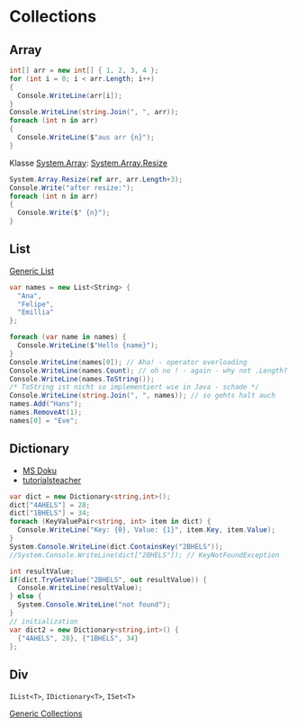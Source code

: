# Collections



## Array

```csharp
int[] arr = new int[] { 1, 2, 3, 4 };
for (int i = 0; i < arr.Length; i++)
{
  Console.WriteLine(arr[i]);
}
Console.WriteLine(string.Join(", ", arr));
foreach (int n in arr)
{
  Console.WriteLine($"aus arr {n}");
}
```

Klasse [System.Array](https://docs.microsoft.com/en-us/dotnet/api/system.array?view=netframework-4.8#methods): [System.Array.Resize](https://docs.microsoft.com/en-us/dotnet/api/system.array.resize?view=netframework-4.8#System_Array_Resize__1___0____System_Int32_)

```csharp
System.Array.Resize(ref arr, arr.Length+3);
Console.Write("after resize:");
foreach (int n in arr) 
{
  Console.Write($" {n}");
}
```



## List

[Generic List](https://docs.microsoft.com/en-us/dotnet/api/system.collections.generic.list-1?view=netframework-4.8)

```csharp
var names = new List<String> {
  "Ana",
  "Felipe",
  "Emillia"
};

foreach (var name in names) {
  Console.WriteLine($"Hello {name}");
}
Console.WriteLine(names[0]); // Aha! - operator overloading
Console.WriteLine(names.Count); // oh no ! - again - why not .Length?
Console.WriteLine(names.ToString());
/* ToString ist nicht so implementiert wie in Java - schade */
Console.WriteLine(string.Join(", ", names)); // so gehts halt auch
names.Add("Hans");
names.RemoveAt(1);
names[0] = "Eve";
```



## Dictionary

-   [MS Doku](https://docs.microsoft.com/en-us/dotnet/api/system.collections.generic.dictionary-2?view=netframework-4.8)
-   [tutorialsteacher](https://www.tutorialsteacher.com/csharp/csharp-dictionary)

```csharp
var dict = new Dictionary<string,int>();
dict["4AHELS"] = 28;
dict["1BHELS"] = 34;
foreach (KeyValuePair<string, int> item in dict) {
  Console.WriteLine("Key: {0}, Value: {1}", item.Key, item.Value);
}
System.Console.WriteLine(dict.ContainsKey("2BHELS"));
//System.Console.WriteLine(dict["2BHELS"]); // KeyNotFoundException

int resultValue;
if(dict.TryGetValue("2BHELS", out resultValue)) {
  Console.WriteLine(resultValue);
} else {
  System.Console.WriteLine("not found");
}
// initialization
var dict2 = new Dictionary<string,int>() {
  {"4AHELS", 28}, {"1BHELS", 34}
};
```



## Div

`IList<T>`, `IDictionary<T>`, `ISet<T>`

[Generic Collections](https://docs.microsoft.com/en-us/dotnet/api/system.collections.generic?view=netframework-4.8)

